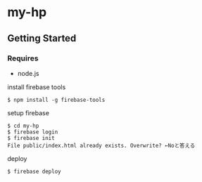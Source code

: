 # my-hp

## Getting Started

### Requires

- node.js

install firebase tools

```
$ npm install -g firebase-tools
```

setup firebase

```
$ cd my-hp
$ firebase login
$ firebase init
File public/index.html already exists. Overwrite? ←Noと答える
```

deploy

```
$ firebase deploy
```
